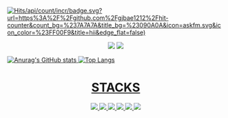                                                 

[![Hits](https://github.com/Diame58)/api/count/incr/badge.svg?url=https%3A%2F%2Fgithub.com%2Fgjbae1212%2Fhit-counter&count_bg=%237A7A7A&title_bg=%23090A0A&icon=askfm.svg&icon_color=%23FF00F9&title=hii&edge_flat=false)](https://github.com/Diame58)
                                                
<div align=center><a href="https://blog.naver.com/jnsblog" target="_blank"><img src="https://img.shields.io/badge/N_Blog-03C75A?style=plastic&logo=naver&logoColor=white"/></a>
<a href="https://linkbio.co/junhyukkwon" target="_blank"><img src="https://img.shields.io/badge/Junhyuk-5C1F87?style=plastic&logo=alfred&logoColor=white"/>
</div>


![Anurag's GitHub stats](https://github-readme-stats.vercel.app/api?username=Diame58&show_icons=true&theme=tokyonight)
![Top Langs](https://github-readme-stats.vercel.app/api/top-langs/?username=Diame58&layout=compact&theme=tokyonight)
<div align=center><h1> STACKS</h1></div>

<div align=center> 
  <img src="https://img.shields.io/badge/python-3776AB?style=for-the-badge&logo=python&logoColor=white">
  <img src="https://img.shields.io/badge/html5-E34F26?style=for-the-badge&logo=html5&logoColor=white"> 
  <img src="https://img.shields.io/badge/django-092E20?style=for-the-badge&logo=django&logoColor=white">
  <img src="https://img.shields.io/badge/amazonaws-232F3E?style=for-the-badge&logo=amazonaws&logoColor=white">
  <img src="https://img.shields.io/badge/github-181717?style=for-the-badge&logo=github&logoColor=white">
  <img src="https://img.shields.io/badge/git-F05032?style=for-the-badge&logo=git&logoColor=white">
  <br>
</div>
